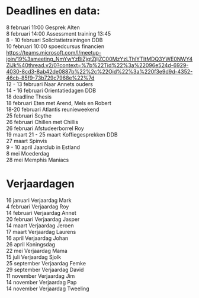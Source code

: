 # Deadlines en data:
8 februari 11:00 Gesprek Alten \
8 februari 14:00 Assessment training 13:45 \
8 - 10 februari Solicitatietrainingen DDB \
10 februari 10:00 spoedcursus financien https://teams.microsoft.com/l/meetup-join/19%3ameeting_NmYwYzBiZjgtZjljZC00MzYzLThlYTItMDQ3YWE0NWY4ZjJk%40thread.v2/0?context=%7b%22Tid%22%3a%22096e524d-6929-4030-8cd3-8ab42de0887b%22%2c%22Oid%22%3a%220f3e9d9d-4352-46cb-85f9-73b729c7968e%22%7d  \
12 - 13 februari Naar Annets ouders \
14 - 16 februari Orientatiedagen DDB \
18 deadline Thesis \
18 februari Eten met Arend, Mels en Robert \
18-20 februari Atlantis reunieweekend \
25 februari Scythe \
26 februari Chillen met Chillis \
26 februari Afstudeerborrel Roy \
19 maart 
21 - 25 maart Koffiegesprekken DDB \
27 maart Spinvis \
9 - 10 april Jaarclub in Estland \
8 mei Moederdag \
28 mei Memphis Maniacs 


# Verjaardagen
16 januari Verjaardag Mark \
4  februari Verjaardag Roy \
14 februari Verjaardag Annet \
20 februari Verjaardag Jasper \
14 maart Verjaardag Jeroen \
17 maart Verjaardag Laurens \
16 april Verjaardag Johan \
26 april Koningsdag \
22 mei Verjaardag Mama \
15 juli Verjaardag Sjolk \
25 september Verjaardag Femke \
29 september Verjaardag David \
11 november Verjaardag Jim \
14 november Verjaardag Pap \
14 november Verjaardag Tweeling

